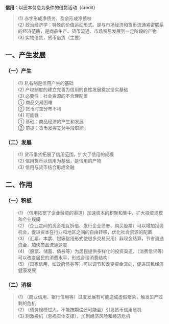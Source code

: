 






**信用**：以还本付息为条件的借贷活动（credit）

> (1) 赤字形成净债务，盈余形成净债权  
> (2) 政治经济学：特殊的价值运动形式。是与市场经济和货币流通紧密联系的经济范畴，是商品生产、货币流通、市场贸易发展到一定阶段的产物  
> (3) 实物借贷，货币借贷（主要）

## 一、产生发展

### （一）产生

> (1) 私有制是信用产生的基础  
> (2) 产权制度的建立完善为信用的良性发展奠定坚实基础  
> (3) 必要性：社会资源的不合理配置  
> ① 商品交易困难  
> ② 货币时空分布不均  
> (4) 可能性：  
> ① 基础：商品经济的产生和发展  
> ② 前提：货币发挥支付手段职能

### （二）发展

> (1) 货币借贷拓展了信用范围，扩大了信用的规模  
> (2) 信用货币以信用为基础，是信用的产物  
> (3) 信用与货币结合形成金融

## 二、作用

### （一）积极

> (1) （信用拓宽了企业融资的渠道）加速资本的积聚和集中，扩大投资规模和企业规模  
> (2) （企业之间的资金相互拆借、发行企业债券、购买股票）可以增加投资机会，促进资本在行业和地区之间的自由转移，优化社会资源的配置  
> (3) （汇票、本票、银等信用形式使很多交易采用）非现金结算，节省流通资金，加快商品流通速度  
> (4) （股票、储蓄、债券等）为居民提供多样化的投资渠道，（消费信贷等）可以改变居民的消费水平，形成合理消费结构  
> (5) （国家信用，如政府债券等）可以调节和改变资金流向，促进国民经济健康发展

### （二）消极

> (1) （商业信用、银行信用等）过度发展有可能造成虚假繁荣，触发生产过剩的危机  
> (2) （债务规模过大，不能按期偿还可能会）引发货币信用危机  
> (3) 刺激投机（忽视实体支撑），加剧经济风险和经济危机






